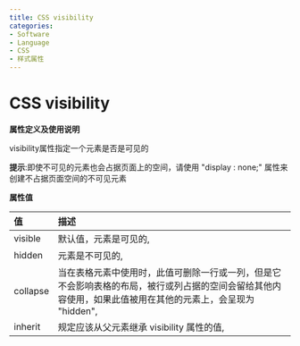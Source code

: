 ```yaml
---
title: CSS visibility
categories:
- Software
- Language
- CSS
- 样式属性
---
```

# CSS visibility

**属性定义及使用说明**

visibility属性指定一个元素是否是可见的

**提示**:即使不可见的元素也会占据页面上的空间，请使用 "display : none;" 属性来创建不占据页面空间的不可见元素

**属性值**

| 值       | 描述                                                         |
| :------- | :----------------------------------------------------------- |
| visible  | 默认值，元素是可见的,                                       |
| hidden   | 元素是不可见的,                                             |
| collapse | 当在表格元素中使用时，此值可删除一行或一列，但是它不会影响表格的布局，被行或列占据的空间会留给其他内容使用，如果此值被用在其他的元素上，会呈现为 "hidden", |
| inherit  | 规定应该从父元素继承 visibility 属性的值,                   |